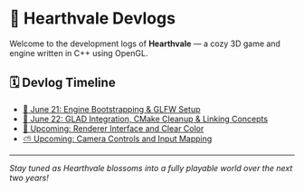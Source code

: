 # 🌿 Hearthvale Devlogs

Welcome to the development logs of **Hearthvale** — a cozy 3D game and engine written in C++ using OpenGL.

## 🗓️ Devlog Timeline

- [🧱 June 21: Engine Bootstrapping & GLFW Setup](posts/2025-06-21-hearthvale-window-bootstrap.md)
- [🌄 June 22: GLAD Integration, CMake Cleanup & Linking Concepts](posts/2025-06-22-hearthvale-glad-setup.md)
- [🌄 Upcoming: Renderer Interface and Clear Color](upcoming.md)
- [⛅ Upcoming: Camera Controls and Input Mapping](upcoming.md)

---

_Stay tuned as Hearthvale blossoms into a fully playable world over the next two years!_
